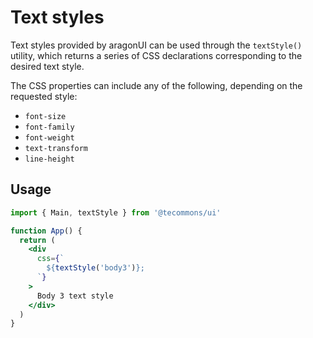 # Text styles

Text styles provided by aragonUI can be used through the `textStyle()` utility, which returns a series of CSS declarations corresponding to the desired text style.

The CSS properties can include any of the following, depending on the requested style:

- `font-size`
- `font-family`
- `font-weight`
- `text-transform`
- `line-height`

## Usage

```jsx
import { Main, textStyle } from '@tecommons/ui'

function App() {
  return (
    <div
      css={`
        ${textStyle('body3')};
      `}
    >
      Body 3 text style
    </div>
  )
}
```
